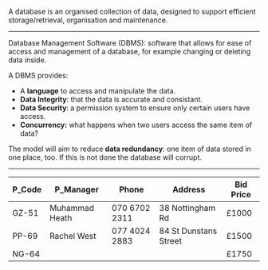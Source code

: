 
A database is an organised collection of data, designed to support efficient storage/retrieval, organisation and maintenance.

-----

Database Management Software (DBMS): software that allows for ease of access and management of a database, for example changing or deleting data inside.

A DBMS provides:
- A **language** to access and manipulate the data.
- **Data Integrity**: that the data is accurate and consistant.
- **Data Security**: a permission system to ensure only certain users have access.
- **Concurrency:** what happens when two users access the same item of data?

The model will aim to reduce **data redundancy**: one item of data stored in one place, too.
If this is not done the database will corrupt.

-----


| P_Code | P_Manager      | Phone         | Address               | Bid Price |
| ------ | -------------- | ------------- | --------------------- | --------- |
| GZ-51  | Muhammad Heath | 070 6702 2311 | 38 Nottingham Rd      | £1000     |
| PP-69  | Rachel West    | 077 4024 2883 | 84 St Dunstans Street | £1500     |
| NG-64  |                |               |                       | £1750     |

